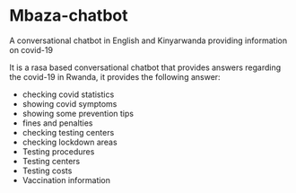# Mbaza-chatbot
A conversational chatbot in English and Kinyarwanda providing information on covid-19

It is a rasa based conversational chatbot that provides answers regarding the covid-19 in Rwanda, it provides the following answer:
- checking covid statistics
- showing covid symptoms
- showing some prevention tips
- fines and penalties
- checking testing centers
- checking lockdown areas
- Testing procedures
- Testing centers
- Testing costs
- Vaccination information
